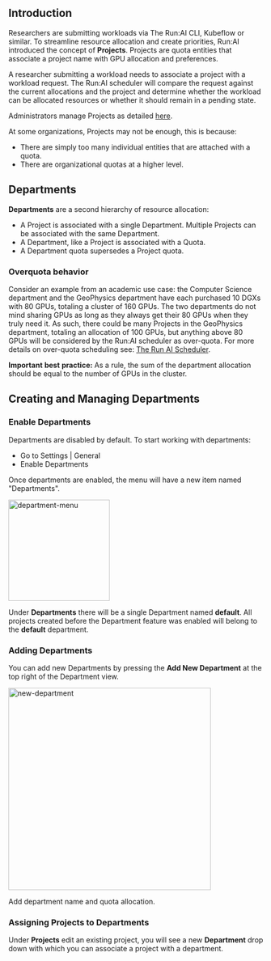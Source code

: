## Introduction

Researchers are submitting workloads via The Run:AI CLI, Kubeflow or similar. To streamline resource allocation and create priorities, Run:AI introduced the concept of __Projects__. Projects are quota entities that associate a project name with GPU allocation and preferences. 

A researcher submitting a workload needs to associate a project with a workload request. The Run:AI scheduler will compare the request against the current allocations and the project and determine whether the workload can be allocated resources or whether it should remain in a pending state.

Administrators manage Projects as detailed [here](Working-with-Projects.md).

At some organizations, Projects may not be enough, this is because:

* There are simply too many individual entities that are attached with a quota.
* There are organizational quotas at a higher level. 


## Departments

__Departments__ are a second hierarchy of resource allocation:

* A Project is associated with a single Department. Multiple Projects can be associated with the same Department.
* A Department, like a Project is associated with a Quota. 
* A Department quota supersedes a Project quota. 

### Overquota behavior

Consider an example from an academic use case: the Computer Science department and the GeoPhysics department have each purchased 10 DGXs with 80 GPUs, totaling a cluster of 160 GPUs. The two departments do not mind sharing GPUs as long as they always get their 80 GPUs when they truly need it. As such, there could be many Projects in the GeoPhysics department, totaling an allocation of 100 GPUs, but anything above 80 GPUs will be considered by the Run:AI scheduler as over-quota. For more details on over-quota scheduling see: [The Run AI Scheduler](../../Researcher/Scheduling/The-Run-AI-Scheduler.md).

__Important__ __best__ __practice:__ As a rule, the sum of the department allocation should be equal to the number of GPUs in the cluster.


## Creating and Managing Departments 

### Enable Departments

Departments are disabled by default. To start working with departments:

* Go to Settings | General
* Enable Departments 

Once departments are enabled, the menu will have a new item named "Departments".

<img src="../img/department-menu.png" alt="department-menu" width="200"/>


Under __Departments__ there will be a single Department named __default__. All projects created before the Department feature was enabled will belong to the __default__ department.


### Adding Departments

You can add new Departments by pressing the __Add New Department__ at the top right of the Department view.

<img src="../img/new-department.png" alt="new-department" width="400"/>

Add department name and quota allocation.

### Assigning Projects to Departments

Under __Projects__ edit an existing project, you will see a new __Department__ drop down with which you can associate a project with a department.

